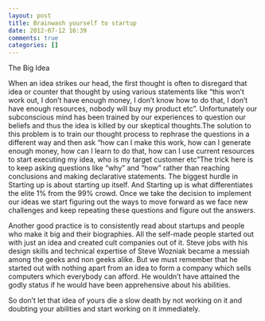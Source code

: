 ```yaml
---
layout: post
title: Brainwash yourself to startup
date: 2012-07-12 16:39
comments: true
categories: []
---
```

The Big Idea

When an idea strikes our head, the first thought is often to disregard that idea or counter that thought by using various statements like “this won’t work out, I don’t have enough money, I don’t know how to do that, I don’t have enough resources, nobody will buy my product etc”. Unfortunately our subconscious mind has been trained by our experiences to question our beliefs and thus the idea is killed by our skeptical thoughts.The solution to this problem is to train our thought process to rephrase the questions in a different way and then ask “how can I make this work, how can I generate enough money, how can I learn to do that, how can I use current resources to start executing my idea, who is my target customer etc”The trick here is to keep asking questions like “why” and “how” rather than reaching conclusions and making declarative statements. The biggest hurdle in Starting up is about starting up itself. And Starting up is what differentiates the elite 1% from the 99% crowd. Once we take the decision to implement our ideas we start figuring out the ways to move forward as we face new challenges and keep repeating these questions and figure out the answers.

Another good practice is to consistently read about startups and people who make it big and their biographies. All the self-made people started out with just an idea and created cult companies out of it. Steve jobs with his design skills and technical expertise of Steve Wozniak became a messiah among the geeks and non geeks alike. But we must remember that he started out with nothing apart from an idea to form a company which sells computers which everybody can afford. He wouldn’t have attained the godly status if he would have been apprehensive about his abilities.

So don’t let that idea of yours die a slow death by not working on it and doubting your abilities and start working on it immediately.